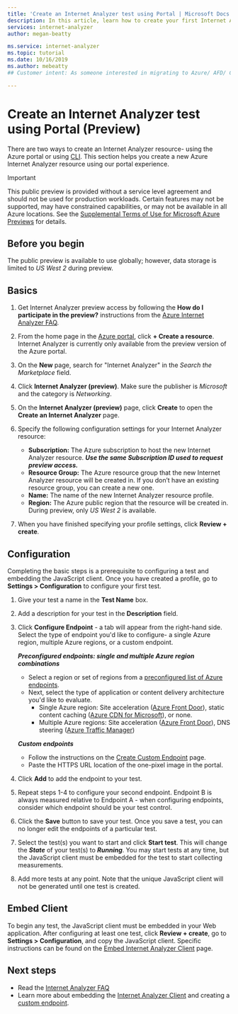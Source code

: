 ```yaml
---
title: 'Create an Internet Analyzer test using Portal | Microsoft Docs'
description: In this article, learn how to create your first Internet Analyzer test. 
services: internet-analyzer
author: megan-beatty

ms.service: internet-analyzer
ms.topic: tutorial
ms.date: 10/16/2019
ms.author: mebeatty
## Customer intent: As someone interested in migrating to Azure/ AFD/ CDN, I want to set up an Internet Analyzer test to understand the expected performance impact to my end users. 

---
```

# Create an Internet Analyzer test using Portal (Preview)

There are two ways to create an Internet Analyzer resource- using the Azure portal or using [CLI](internet-analyzer-cli.md). This section helps you create a new Azure Internet Analyzer resource using our portal experience.

> [!IMPORTANT]
> This public preview is provided without a service level agreement and should not be used for production workloads. Certain features may not be supported, may have constrained capabilities, or may not be available in all Azure locations. See the [Supplemental Terms of Use for Microsoft Azure Previews](https://azure.microsoft.com/support/legal/preview-supplemental-terms/) for details.
>

## Before you begin

The public preview is available to use globally; however, data storage is limited to *US West 2* during preview.

## Basics

1. Get Internet Analyzer preview access by following the **How do I participate in the preview?** instructions from the [Azure Internet Analyzer FAQ](internet-analyzer-faq.md).
2. From the home page in the [Azure portal](https://preview.portal.azure.com), click **+ Create a resource**. Internet Analyzer is currently only available from the preview version of the Azure portal.
3. On the **New** page, search for "Internet Analyzer" in the *Search the Marketplace* field.
4. Click **Internet Analyzer (preview)**. Make sure the publisher is *Microsoft* and the category is *Networking*.
5. On the **Internet Analyzer (preview)** page, click **Create** to open the **Create an Internet Analyzer** page.
6. Specify the following configuration settings for your Internet Analyzer resource:

    * **Subscription:** The Azure subscription to host the new Internet Analyzer resource. ***Use the same Subscription ID used to request preview access.***
    * **Resource Group:** The Azure resource group that the new Internet Analyzer resource will be created in. If you don’t have an existing resource group, you can create a new one.
    * **Name:** The name of the new Internet Analyzer resource profile.
    * **Region:** The Azure public region that the resource will be created in. During preview, only *US West 2* is available.

7. When you have finished specifying your profile settings, click **Review + create**.

## Configuration

Completing the basic steps is a prerequisite to configuring a test and embedding the JavaScript client. Once you have created a profile, go to **Settings > Configuration** to configure your first test.

1. Give your test a name in the **Test Name** box.
2. Add a description for your test in the **Description** field.
3. Click **Configure Endpoint** - a tab will appear from the right-hand side. Select the type of endpoint you'd like to configure- a single Azure region, multiple Azure regions, or a custom endpoint.

    >
    ***Preconfigured endpoints: single and multiple Azure region combinations***
    * Select a region or set of regions from a [preconfigured list of Azure endpoints](internet-analyzer-faq.md).
    * Next, select the type of application or content delivery architecture you'd like to evaluate.
        * Single Azure region: Site acceleration ([Azure Front Door](https://azure.microsoft.com/services/frontdoor/)), static content caching ([Azure CDN for Microsoft](https://azure.microsoft.com/services/cdn/)), or none.
        * Multiple Azure regions: Site acceleration ([Azure Front Door](https://azure.microsoft.com/services/frontdoor/)), DNS steering ([Azure Traffic Manager](https://azure.microsoft.com/services/traffic-manager/))  

    ***Custom endpoints***
    * Follow the instructions on the [Create Custom Endpoint](internet-analyzer-custom-endpoint.md) page.
    * Paste the HTTPS URL location of the one-pixel image in the portal.
    >

4. Click **Add** to add the endpoint to your test.
5. Repeat steps 1-4 to configure your second endpoint. Endpoint B is always measured relative to Endpoint A - when configuring endpoints, consider which endpoint should be your test control.
6. Click the **Save** button to save your test. Once you save a test, you can no longer edit the endpoints of a particular test.
7. Select the test(s) you want to start and click **Start test**. This will change the ***State*** of your test(s) to ***Running***. You may start tests at any time, but the JavaScript client must be embedded for the test to start collecting measurements.
8. Add more tests at any point. Note that the unique JavaScript client will not be generated until one test is created.

## Embed Client

To begin any test, the JavaScript client must be embedded in your Web application. After configuring at least one test, click **Review + create**, go to **Settings > Configuration**, and copy the JavaScript client. Specific instructions can be found on the [Embed Internet Analyzer Client](internet-analyzer-embed-client.md) page.  

## Next steps

* Read the [Internet Analyzer FAQ](internet-analyzer-faq.md)
* Learn more about embedding the [Internet Analyzer Client](internet-analyzer-embed-client.md) and creating a [custom endpoint](internet-analyzer-custom-endpoint.md).
